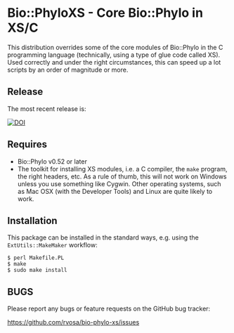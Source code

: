 Bio::PhyloXS - Core Bio::Phylo in XS/C
======================================
This distribution overrides some of the core modules of 
Bio::Phylo in the C programming language (technically, 
using a type of glue code called XS). Used correctly and
under the right circumstances, this can speed up a lot 
scripts by an order of magnitude or more.

Release
-------
The most recent release is:

[![DOI](https://zenodo.org/badge/18334671.svg)](https://zenodo.org/badge/latestdoi/18334671)

Requires
--------
* Bio::Phylo v0.52 or later
* The toolkit for installing XS modules, i.e. a C compiler,
  the `make` program, the right headers, etc. As a rule of
  thumb, this will not work on Windows unless you use 
  something like Cygwin. Other operating systems, such as
  Mac OSX (with the Developer Tools) and Linux are quite 
  likely to work.

Installation
------------
This package can be installed in the standard ways, e.g. 
using the `ExtUtils::MakeMaker` workflow:

    $ perl Makefile.PL
    $ make
    $ sudo make install

BUGS
----
Please report any bugs or feature requests on the GitHub bug tracker:

https://github.com/rvosa/bio-phylo-xs/issues
